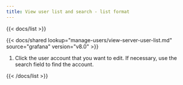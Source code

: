 ```yaml
---
title: View user list and search - list format
---
```


{{< docs/list >}}

{{< docs/shared lookup="manage-users/view-server-user-list.md" source="grafana" version="v8.0" >}}

1. Click the user account that you want to edit. If necessary, use the search field to find the account.

{{< /docs/list >}}
